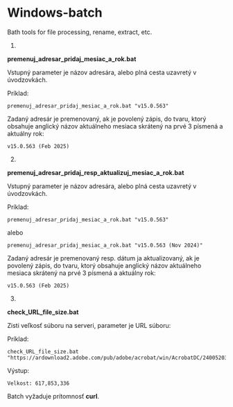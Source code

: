 # Windows-batch
Bath tools for file processing, rename, extract, etc.

1)
**premenuj_adresar_pridaj_mesiac_a_rok.bat**

Vstupný parameter je názov adresára, alebo plná cesta uzavretý v úvodzovkách.

Príklad:

	premenuj_adresar_pridaj_mesiac_a_rok.bat "v15.0.563"

Zadaný adresár je premenovaný, ak je povolený zápis, do tvaru, ktorý obsahuje anglický názov aktuálneho mesiaca skrátený na prvé 3 písmená a aktuálny rok:

	v15.0.563 (Feb 2025)

2)
**premenuj_adresar_pridaj_resp_aktualizuj_mesiac_a_rok.bat**

Vstupný parameter je názov adresára, alebo plná cesta uzavretý v úvodzovkách.

Príklad:

	premenuj_adresar_pridaj_mesiac_a_rok.bat "v15.0.563"

alebo

	premenuj_adresar_pridaj_mesiac_a_rok.bat "v15.0.563 (Nov 2024)"

Zadaný adresár je premenovaný resp. dátum ja aktualizovaný, ak je povolený zápis, do tvaru, ktorý obsahuje anglický názov aktuálneho mesiaca skrátený na prvé 3 písmená a aktuálny rok:

	v15.0.563 (Feb 2025)

3)
**check_URL_file_size.bat**

Zisti veľkosť súboru na serveri, parameter je URL súboru:

Príklad:

	check_URL_file_size.bat "https://ardownload2.adobe.com/pub/adobe/acrobat/win/AcrobatDC/2400520399/AcroRdrDCx642400520399_sk_SK.exe"

 Výstup:

	Velkost: 617,853,336
 
Batch vyžaduje prítomnosť **curl**.
